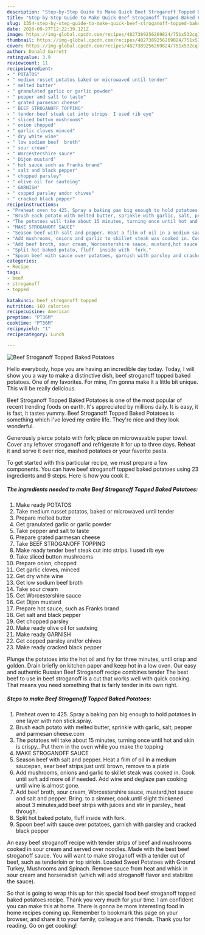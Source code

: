 ```yaml
---
description: "Step-by-Step Guide to Make Quick Beef Stroganoff Topped Baked Potatoes"
title: "Step-by-Step Guide to Make Quick Beef Stroganoff Topped Baked Potatoes"
slug: 1354-step-by-step-guide-to-make-quick-beef-stroganoff-topped-baked-potatoes
date: 2020-09-27T12:22:39.121Z
image: https://img-global.cpcdn.com/recipes/4827389256269824/751x532cq70/beef-stroganoff-topped-baked-potatoes-recipe-main-photo.jpg
thumbnail: https://img-global.cpcdn.com/recipes/4827389256269824/751x532cq70/beef-stroganoff-topped-baked-potatoes-recipe-main-photo.jpg
cover: https://img-global.cpcdn.com/recipes/4827389256269824/751x532cq70/beef-stroganoff-topped-baked-potatoes-recipe-main-photo.jpg
author: Donald Garrett
ratingvalue: 3.9
reviewcount: 11
recipeingredient:
- " POTATOS"
- " medium russet potatos baked or microwaved until tender"
- " melted butter"
- " granulated garlic or garlic powder"
- " pepper and salt to taste"
- " grated parmesan cheese"
- " BEEF STROGANOFF TOPPING"
- " tender beef steak cut into strips  I used rib eye"
- " sliced button mushrooms"
- " onion chopped"
- " garlic cloves minced"
- " dry white wine"
- " low sodium beef  broth"
- " sour cream"
- " Worcestershire sauce"
- " Dijon mustard"
- " hot sauce such as Franks brand"
- " salt and black pepper"
- " chopped parsley"
- " olive oil for sauteing"
- " GARNISH"
- " copped parsley andor chives"
- " cracked black pepper"
recipeinstructions:
- "Preheat oven to 425. Spray a baking pan big enough to hold potatoes in one layer with non stick.spray."
- "Brush each potato with melted butter, sprinkle with garlic, salt, pepper and parmesan cheese.com"
- "The potatoes will take about 15 minutes, turning once until hot and skin is crispy.. Put them in the oven while you make the topping"
- "MAKE STROGANOFF SAUCE"
- "Season beef with salt and pepper. Heat a film of oil in a medium saucepan, sear beef strips just until brown, remove to a plate"
- "Add mushrooms, onions and garlic to skillet steak was cooked in. Cook until soft add more oil if needed. Add wine and deglaze pan cooking until wine is almost gone."
- "Add beef broth, sour cream, Worcestershire sauce, mustard,hot sauce and salt and pepper. Bring. to a simmer, cook.until slight thickened about 3 minutes,add beef strips with juices and stir in parsley., heat through."
- "Split hot baked potato, fluff  inside with  fork."
- "Spoon beef with sauce over potatoes, garnish with parsley and cracked black pepper"
categories:
- Recipe
tags:
- beef
- stroganoff
- topped

katakunci: beef stroganoff topped 
nutrition: 160 calories
recipecuisine: American
preptime: "PT36M"
cooktime: "PT36M"
recipeyield: "1"
recipecategory: Lunch

---
```



![Beef Stroganoff Topped Baked Potatoes](https://img-global.cpcdn.com/recipes/4827389256269824/751x532cq70/beef-stroganoff-topped-baked-potatoes-recipe-main-photo.jpg)

Hello everybody, hope you are having an incredible day today. Today, I will show you a way to make a distinctive dish, beef stroganoff topped baked potatoes. One of my favorites. For mine, I'm gonna make it a little bit unique. This will be really delicious.

Beef Stroganoff Topped Baked Potatoes is one of the most popular of recent trending foods on earth. It's appreciated by millions daily. It is easy, it is fast, it tastes yummy. Beef Stroganoff Topped Baked Potatoes is something which I've loved my entire life. They're nice and they look wonderful.

Generously pierce potato with fork; place on microwavable paper towel. Cover any leftover stroganoff and refrigerate it for up to three days. Reheat it and serve it over rice, mashed potatoes or your favorite pasta.


To get started with this particular recipe, we must prepare a few components. You can have beef stroganoff topped baked potatoes using 23 ingredients and 9 steps. Here is how you cook it.

<!--inarticleads1-->

##### The ingredients needed to make Beef Stroganoff Topped Baked Potatoes:

1. Make ready  POTATOS
1. Take  medium russet potatos, baked or microwaved until tender
1. Prepare  melted butter
1. Get  granulated garlic or garlic powder
1. Take  pepper and salt to taste
1. Prepare  grated parmesan cheese
1. Take  BEEF STROGANOFF TOPPING
1. Make ready  tender beef steak cut into strips.  I used rib eye
1. Take  sliced button mushrooms
1. Prepare  onion, chopped
1. Get  garlic cloves, minced
1. Get  dry white wine
1. Get  low sodium beef  broth
1. Take  sour cream
1. Get  Worcestershire sauce
1. Get  Dijon mustard
1. Prepare  hot sauce, such as Franks brand
1. Get  salt and black pepper
1. Get  chopped parsley
1. Make ready  olive oil for sauteing
1. Make ready  GARNISH
1. Get  copped parsley and/or chives
1. Make ready  cracked black pepper


Plunge the potatoes into the hot oil and fry for three minutes, until crisp and golden. Drain briefly on kitchen paper and keep hot in a low oven. Our easy and authentic Russian Beef Stroganoff recipe combines tender The best beef to use in beef stroganoff is a cut that works well with quick cooking. That means you need something that is fairly tender in its own right. 

<!--inarticleads2-->

##### Steps to make Beef Stroganoff Topped Baked Potatoes:

1. Preheat oven to 425. Spray a baking pan big enough to hold potatoes in one layer with non stick.spray.
1. Brush each potato with melted butter, sprinkle with garlic, salt, pepper and parmesan cheese.com
1. The potatoes will take about 15 minutes, turning once until hot and skin is crispy.. Put them in the oven while you make the topping
1. MAKE STROGANOFF SAUCE
1. Season beef with salt and pepper. Heat a film of oil in a medium saucepan, sear beef strips just until brown, remove to a plate
1. Add mushrooms, onions and garlic to skillet steak was cooked in. Cook until soft add more oil if needed. Add wine and deglaze pan cooking until wine is almost gone.
1. Add beef broth, sour cream, Worcestershire sauce, mustard,hot sauce and salt and pepper. Bring. to a simmer, cook.until slight thickened about 3 minutes,add beef strips with juices and stir in parsley., heat through.
1. Split hot baked potato, fluff  inside with  fork.
1. Spoon beef with sauce over potatoes, garnish with parsley and cracked black pepper


An easy beef stroganoff recipe with tender strips of beef and mushrooms cooked in sour cream and served over noodles. Made with the best beef stroganoff sauce. You will want to make stroganoff with a tender cut of beef, such as tenderloin or top sirloin. Loaded Sweet Potatoes with Ground Turkey, Mushrooms and Spinach. Remove sauce from heat and whisk in sour cream and horseradish (which will add stroganoff flavor and stabilize the sauce). 

So that is going to wrap this up for this special food beef stroganoff topped baked potatoes recipe. Thank you very much for your time. I am confident you can make this at home. There is gonna be more interesting food in home recipes coming up. Remember to bookmark this page on your browser, and share it to your family, colleague and friends. Thank you for reading. Go on get cooking!
